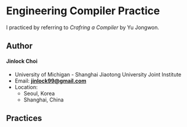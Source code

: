 # Engineering Compiler Practice
I practiced by referring to *Crafring a Compiler* by Yu Jongwon.

## Author
#### Jinlock Choi
- University of Michigan - Shanghai Jiaotong University Joint Institute
- Email: **jinlock99@gmail.com**
- Location:
    - Seoul, Korea
    - Shanghai, China

## Practices
